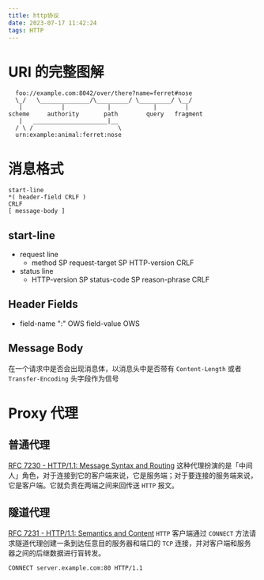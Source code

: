 ```yaml
---
title: http协议
date: 2023-07-17 11:42:24
tags: HTTP
---
```



# URI 的完整图解
```
  foo://example.com:8042/over/there?name=ferret#nose
  \_/   \______________/\_________/ \_________/ \__/
   |           |            |            |        |
scheme     authority       path        query   fragment
   |   _____________________|__
  / \ /                        \
  urn:example:animal:ferret:nose
```

# 消息格式

```
start-line
*( header-field CRLF )
CRLF
[ message-body ]
```

## start-line

- request line
    - method SP request-target SP HTTP-version CRLF
- status line
    - HTTP-version SP status-code SP reason-phrase CRLF

##  Header Fields

- field-name ":" OWS field-value OWS

## Message Body

在一个请求中是否会出现消息体，以消息头中是否带有 `Content-Length` 或者 `Transfer-Encoding` 头字段作为信号


# Proxy 代理

## 普通代理

[RFC 7230 - HTTP/1.1: Message Syntax and Routing](https://datatracker.ietf.org/doc/html/rfc7230#section-2.3) 这种代理扮演的是「中间人」角色，对于连接到它的客户端来说，它是服务端；对于要连接的服务端来说，它是客户端。它就负责在两端之间来回传送 `HTTP` 报文。

## 隧道代理

[RFC 7231 - HTTP/1.1: Semantics and Content](https://datatracker.ietf.org/doc/html/rfc7231#section-4.3.6) `HTTP` 客户端通过 `CONNECT` 方法请求隧道代理创建一条到达任意目的服务器和端口的 `TCP` 连接，并对客户端和服务器之间的后继数据进行盲转发。

```
CONNECT server.example.com:80 HTTP/1.1
```

